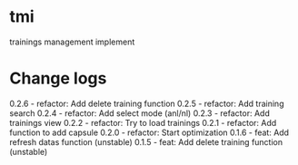 # tmi
trainings management implement

# Change logs
0.2.6 - refactor: Add delete training function
0.2.5 - refactor: Add training search
0.2.4 - refactor: Add select mode (anl/nl)
0.2.3 - refactor: Add trainings view
0.2.2 - refactor: Try to load trainings
0.2.1 - refactor: Add function to add capsule
0.2.0 - refactor: Start optimization
0.1.6 - feat: Add refresh datas function (unstable)
0.1.5 - feat: Add delete training function (unstable)